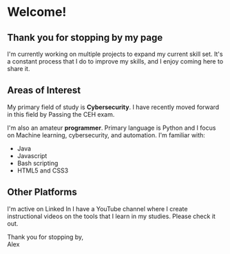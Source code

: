 # Welcome!
## Thank you for stopping by my page
I'm currently working on multiple projects to expand my current skill set. 
It's a constant process that I do to improve my skills, and I enjoy coming here to share it.

## Areas of Interest
My primary field of study is <strong>Cybersecurity</strong>.
I have recently moved forward in this field by Passing the CEH exam.

I'm also an amateur <strong>programmer</strong>. Primary language is Python and I focus on Machine learning, cybersecurity, and automation.
I'm familiar with:
<ul>
  <li>Java</li>
  <li>Javascript</li>
  <li>Bash scripting</li>
  <li>HTML5 and CSS3</li>
</ul>

## Other Platforms
I'm active on Linked In
I have a YouTube channel where I create instructional videos on the tools that I learn in my studies.
Please check it out.

Thank you for stopping by, <br>
Alex
